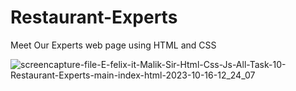 # Restaurant-Experts
Meet Our Experts  web page using HTML and CSS

![screencapture-file-E-felix-it-Malik-Sir-Html-Css-Js-All-Task-10-Restaurant-Experts-main-index-html-2023-10-16-12_24_07](https://github.com/durgesh2051/Restaurant-Experts-main-github.lo/assets/133377196/d5729498-d483-4ef2-bc28-2d7fab803323)
